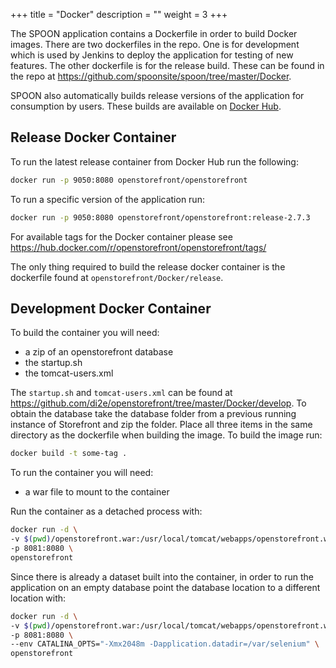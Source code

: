 +++
title = "Docker"
description = ""
weight = 3
+++

The SPOON application contains a Dockerfile in order to build Docker images. There are two dockerfiles in the repo. One is for development which is used by Jenkins to deploy the application for testing of new features. The other dockerfile is for the release build. These can be found in the repo at https://github.com/spoonsite/spoon/tree/master/Docker.

SPOON also automatically builds release versions of the application for consumption by users.  These builds are available on [Docker Hub](http://hub.docker.com).

## Release Docker Container

To run the latest release container from Docker Hub run the following:

```bash
docker run -p 9050:8080 openstorefront/openstorefront
```

To run a specific version of the application run:

```bash
docker run -p 9050:8080 openstorefront/openstorefront:release-2.7.3
```

For available tags for the Docker container please see https://hub.docker.com/r/openstorefront/openstorefront/tags/

The only thing required to build the release docker container is the dockerfile found at `openstorefront/Docker/release`.

## Development Docker Container

To build the container you will need:

- a zip of an openstorefront database
- the startup.sh
- the tomcat-users.xml

The `startup.sh` and `tomcat-users.xml` can be found at https://github.com/di2e/openstorefront/tree/master/Docker/develop. To obtain the database take the database folder from a previous running instance of Storefront and zip the folder. Place all three items in the same directory as the dockerfile when building the image. To build the image run:

```bash
docker build -t some-tag .
```

To run the container you will need:

- a war file to mount to the container

Run the container as a detached process with:

```bash
docker run -d \
-v $(pwd)/openstorefront.war:/usr/local/tomcat/webapps/openstorefront.war \
-p 8081:8080 \
openstorefront
```

Since there is already a dataset built into the container, in order to run the application on an empty database point the database location to a different location with:

```bash
docker run -d \
-v $(pwd)/openstorefront.war:/usr/local/tomcat/webapps/openstorefront.war \
-p 8081:8080 \
--env CATALINA_OPTS="-Xmx2048m -Dapplication.datadir=/var/selenium" \
openstorefront
```